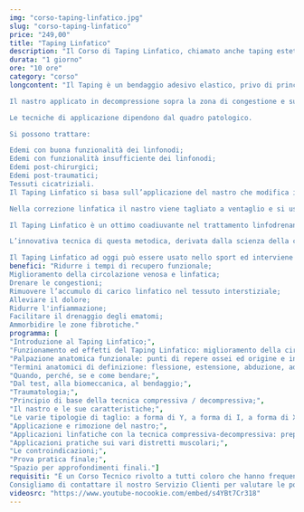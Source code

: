 ```yaml
---
img: "corso-taping-linfatico.jpg"
slug: "corso-taping-linfatico"
price: "249,00"
title: "Taping Linfatico"
description: "Il Corso di Taping Linfatico, chiamato anche taping estetico, ti insegnerà questa tecnica biomeccanica che a differenza di quello muscolare, utilizzando una tensione pari allo 0% e sfruttando l'azione sinergica del nastro applicato con il movimento corporeo, favorisce il rapporto tra vascolarizzazione e drenaggio linfatico."
durata: "1 giorno"
ore: "10 ore"
category: "corso"
longcontent: "Il Taping è un bendaggio adesivo elastico, privo di principi attivi farmaceutici, con effetto biomeccanico, che attiva il sistema circolatorio e linfatico.

Il nastro applicato in decompressione sopra la zona di congestione e sul percorso linfatico, svolge un’azione di normalizzazione della pressione idrostatica e osmotica. La corretta pressione sui vasi linfatici favorisce il drenaggio. Sollevando la cute, aumenta lo spazio interstiziale, e quindi migliora la circolazione e l’assorbimento dei liquidi e riduce la pressione sottocutanea. Il nastro esercita un drenaggio continuo per tutto il tempo dell’applicazione.

Le tecniche di applicazione dipendono dal quadro patologico.

Si possono trattare:

Edemi con buona funzionalità dei linfonodi;
Edemi con funzionalità insufficiente dei linfonodi;
Edemi post-chirurgici;
Edemi post-traumatici;
Tessuti cicatriziali.
Il Taping Linfatico si basa sull’applicazione del nastro che modifica in modo dinamico la compressione e decompressione dei vasi linfatici e vascolari. L’azione sinergica del nastro applicato e del movimento corporeo fa sì che si ripristini un “effetto pompa”, favorendo il rapporto tra vascolarizzazione e drenaggio linfatico.

Nella correzione linfatica il nastro viene tagliato a ventaglio e si usa una tensione pari allo 0%.

Il Taping Linfatico è un ottimo coadiuvante nel trattamento linfodrenante manuale, se applicato nel lasso di tempo che va da una seduta all’altra.

L’innovativa tecnica di questa metodica, derivata dalla scienza della chinesiologia, si basa sulle naturali capacità di guarigione del corpo, stimolate dall’attivazione del sistema “neuro-muscolare” e “neuro-sensoriale”, secondo i nuovi concetti di neuroscienza.

Il Taping Linfatico ad oggi può essere usato nello sport ed interviene positivamente sui principali traumi che possono verificarsi nelle diverse discipline e prevede protocolli di applicazione differenti. Infatti, facilita il drenaggio degli ematomi."
benefici: "Ridurre i tempi di recupero funzionale;
Miglioramento della circolazione venosa e linfatica;
Drenare le congestioni;
Rimuovere l’accumulo di carico linfatico nel tessuto interstiziale;
Alleviare il dolore;
Ridurre l'infiammazione;
Facilitare il drenaggio degli ematomi;
Ammorbidire le zone fibrotiche."
programma: [
"Introduzione al Taping Linfatico;",
"Funzionamento ed effetti del Taping Linfatico: miglioramento della circolazione sanguigna e linfatica;",
"Palpazione anatomica funzionale: punti di repere ossei ed origine e inserzione muscolare;",
"Termini anatomici di definizione: flessione, estensione, abduzione, adduzione, rotazione, pronazione, supinazione e circonduzione;",
"Quando, perché, se e come bendare;",
"Dal test, alla biomeccanica, al bendaggio;",
"Traumatologia;",
"Principio di base della tecnica compressiva / decompressiva;",
"Il nastro e le sue caratteristiche;",
"Le varie tipologie di taglio: a forma di Y, a forma di I, a forma di X, a forma di W;",
"Applicazione e rimozione del nastro;",
"Applicazioni linfatiche con la tecnica compressiva-decompressiva: preparazione e tensione del nastro;",
"Applicazioni pratiche sui vari distretti muscolari;",
"Le controindicazioni;",
"Prova pratica finale;",
"Spazio per approfondimenti finali."]
requisiti: "È un Corso Tecnico rivolto a tutti coloro che hanno frequentato il nostro Corso di Anatomia Palpatoria o che sono in possesso di una laurea in Scienze Motorie o Fisioterapia o un titolo similare. Sono consigliate le conoscenze di Linfodrenaggio e di Taping Muscolare.
Consigliamo di contattare il nostro Servizio Clienti per valutare le possibilità di accreditamento in base al proprio titolo."
videosrc: "https://www.youtube-nocookie.com/embed/s4YBt7Cr318"
---
```

